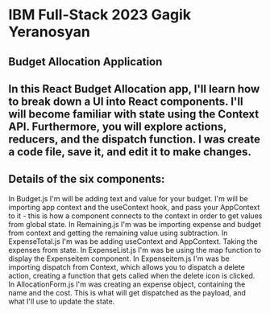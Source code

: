 # IBM Full-Stack 2023 Gagik Yeranosyan

## Budget Allocation Application

## In this React Budget Allocation app, I'll learn how to break down a UI into React components. I'll will become familiar with state using the Context API. Furthermore, you will explore actions, reducers, and the dispatch function. I was create a code file, save it, and edit it to make changes.

## Details of the six components:

In Budget.js I'm will be adding text and value for your budget. I'm will be importing app context and the useContext hook, and pass your AppContext to it - this is how a component connects to the context in order to get values from global state.
In Remaining.js I'm was be importing expense and budget from context and getting the remaining value using subtraction.
In ExpenseTotal.js I'm was be adding useContext and AppContext. Taking the expenses from state.
In ExpenseList.js I'm was be using the map function to display the Expenseitem component.
In Expenseitem.js I'm was be importing dispatch from Context, which allows you to dispatch a delete action, creating a function that gets called when the delete icon is clicked.
In AllocationForm.js I'm was creating an expense object, containing the name and the cost. This is what will get dispatched as the payload, and what I'll use to update the state.
